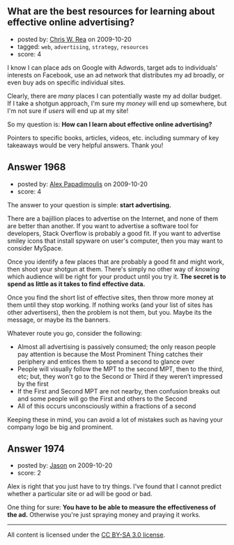 ## What are the best resources for learning about effective online advertising?

- posted by: [Chris W. Rea](https://stackexchange.com/users/-1/953-chris-w-rea) on 2009-10-20
- tagged: `web`, `advertising`, `strategy`, `resources`
- score: 4

I know I can place ads on Google with Adwords, target ads to individuals' interests on Facebook, use an ad network that distributes my ad broadly, or even buy ads on specific individual sites.

Clearly, there are *many* places I can potentially waste my ad dollar budget.  If I take a shotgun approach, I'm sure my *money* will end up somewhere, but I'm not sure if *users* will end up at my site!

So my question is:  **How can I learn about effective online advertising?**

Pointers to specific books, articles, videos, etc. including summary of key takeaways would be very helpful answers.  Thank you!



## Answer 1968

- posted by: [Alex Papadimoulis](https://stackexchange.com/users/-1/123-alex-papadimoulis) on 2009-10-20
- score: 4

The answer to your question is simple: **start advertising.**

There are a bajillion places to advertise on the Internet, and none of them are better than another. If you want to advertise a software tool for developers, Stack Overflow is probably a good fit. If you want to advertise smiley icons that install spyware on user's computer, then you may want to consider MySpace.

Once you identify a few places that are probably a good fit and might work, then shoot your shotgun at them. There's simply no other way of *knowing* which audience will be right for your product until you try it. **The secret is to spend as little as it takes to find effective data.** 

Once you find the short list of effective sites, then throw more money at them until they stop working. If nothing works (and your list of sites has other advertisers), then the problem is not them, but you. Maybe its the message, or maybe its the banners.

Whatever route you go, consider the following:

* Almost all advertising is passively consumed; the only reason people pay attention is because the Most Prominent Thing catches their periphery and entices them to spend a second to glance over
* People will visually follow the MPT to the second MPT, then to the third, etc; but, they won’t go to the Second or Third if they weren’t impressed by the first
* If the First and Second MPT are not nearby, then confusion breaks out and some people will go the First and others to the Second
* All of this occurs unconsciously within a fractions of a second

Keeping these in mind, you can avoid a lot of mistakes such as having your company logo be big and prominent.


## Answer 1974

- posted by: [Jason](https://stackexchange.com/users/-1/2-jason) on 2009-10-20
- score: 2

Alex is right that you just have to try things.  I've found that I cannot predict whether a particular site or ad will be good or bad.

One thing for sure: **You have to be able to measure the effectiveness of the ad.**  Otherwise you're just spraying money and praying it works.



---

All content is licensed under the [CC BY-SA 3.0 license](https://creativecommons.org/licenses/by-sa/3.0/).
